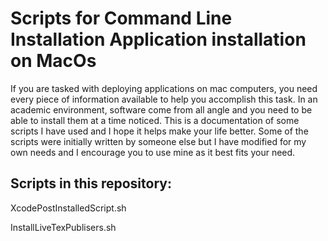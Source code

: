 # Scripts for Command Line Installation Application installation on MacOs
If you are tasked with deploying applications on mac computers, you need every 
piece of information available to help you accomplish this task. In an academic 
environment, software come from all angle and you need to be able to install them 
at a time noticed. This is a documentation of some scripts I have used and I hope it 
helps make your life better. Some of the scripts were initially written by someone 
else but I have modified for my own needs and I encourage you to use mine as it best 
fits your need.

## Scripts in this repository:
XcodePostInstalledScript.sh 

InstallLiveTexPublisers.sh 
